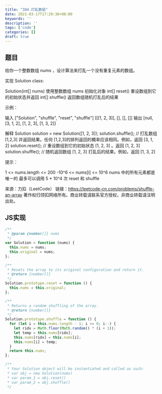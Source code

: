 ```yaml
---
title: "384.打乱数组"
date: 2021-03-17T17:29:36+08:00
keywords: ''
description: ''
tags: ['code']
categories: []
draft: true
---
```


## 题目 

给你一个整数数组 nums ，设计算法来打乱一个没有重复元素的数组。

实现 Solution class:

Solution(int[] nums) 使用整数数组 nums 初始化对象
int[] reset() 重设数组到它的初始状态并返回
int[] shuffle() 返回数组随机打乱后的结果
 

示例：

输入
["Solution", "shuffle", "reset", "shuffle"]
[[[1, 2, 3]], [], [], []]
输出
[null, [3, 1, 2], [1, 2, 3], [1, 3, 2]]

解释
Solution solution = new Solution([1, 2, 3]);
solution.shuffle();    // 打乱数组 [1,2,3] 并返回结果。任何 [1,2,3]的排列返回的概率应该相同。例如，返回 [3, 1, 2]
solution.reset();      // 重设数组到它的初始状态 [1, 2, 3] 。返回 [1, 2, 3]
solution.shuffle();    // 随机返回数组 [1, 2, 3] 打乱后的结果。例如，返回 [1, 3, 2]
 

提示：

1 <= nums.length <= 200
-10^6 <= nums[i] <= 10^6
nums 中的所有元素都是 唯一的
最多可以调用 5 * 10^4 次 reset 和 shuffle

来源：力扣（LeetCode）
链接：https://leetcode-cn.com/problems/shuffle-an-array
著作权归领扣网络所有。商业转载请联系官方授权，非商业转载请注明出处。


## JS实现

```javascript
/**
 * @param {number[]} nums
 */
var Solution = function (nums) {
  this.nums = nums;
  this.original = nums;
};

/**
 * Resets the array to its original configuration and return it.
 * @return {number[]}
 */
Solution.prototype.reset = function () {
  this.nums = this.original;
};

/**
 * Returns a random shuffling of the array.
 * @return {number[]}
 */
Solution.prototype.shuffle = function () {
  for (let i = this.nums.length - 1; i >= 0; i--) {
    let ridx = Math.floor(Math.random() * (i + 1));
    let temp = this.nums[ridx];
    this.nums[ridx] = this.nums[i];
    this.nums[i] = temp;
  }
  return this.nums;
};

/**
 * Your Solution object will be instantiated and called as such:
 * var obj = new Solution(nums)
 * var param_1 = obj.reset()
 * var param_2 = obj.shuffle()
 */
```
